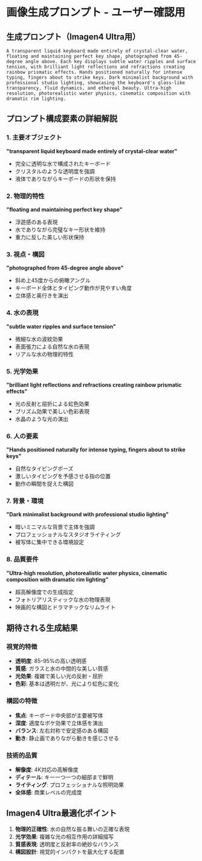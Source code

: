 # 画像生成プロンプト - ユーザー確認用

## 生成プロンプト（Imagen4 Ultra用）

```
A transparent liquid keyboard made entirely of crystal-clear water, floating and maintaining perfect key shape, photographed from 45-degree angle above. Each key displays subtle water ripples and surface tension, with brilliant light reflections and refractions creating rainbow prismatic effects. Hands positioned naturally for intense typing, fingers about to strike keys. Dark minimalist background with professional studio lighting, showcasing the keyboard's glass-like transparency, fluid dynamics, and ethereal beauty. Ultra-high resolution, photorealistic water physics, cinematic composition with dramatic rim lighting.
```

## プロンプト構成要素の詳細解説

### 1. 主要オブジェクト
**"transparent liquid keyboard made entirely of crystal-clear water"**
- 完全に透明な水で構成されたキーボード
- クリスタルのような透明度を強調
- 液体でありながらキーボードの形状を保持

### 2. 物理的特性
**"floating and maintaining perfect key shape"**
- 浮遊感のある表現
- 水でありながら完璧なキー形状を維持
- 重力に反した美しい形状保持

### 3. 視点・構図
**"photographed from 45-degree angle above"**
- 斜め上45度からの俯瞰アングル
- キーボード全体とタイピング動作が見やすい角度
- 立体感と奥行きを演出

### 4. 水の表現
**"subtle water ripples and surface tension"**
- 微細な水の波紋効果
- 表面張力による自然な水の表現
- リアルな水の物理的特性

### 5. 光学効果
**"brilliant light reflections and refractions creating rainbow prismatic effects"**
- 光の反射と屈折による虹色効果
- プリズム効果で美しい色彩表現
- 水晶のような光の演出

### 6. 人の要素
**"Hands positioned naturally for intense typing, fingers about to strike keys"**
- 自然なタイピングポーズ
- 激しいタイピングを予感させる指の位置
- 動作の瞬間を捉えた構図

### 7. 背景・環境
**"Dark minimalist background with professional studio lighting"**
- 暗いミニマルな背景で主体を強調
- プロフェッショナルなスタジオライティング
- 被写体に集中できる環境設定

### 8. 品質要件
**"Ultra-high resolution, photorealistic water physics, cinematic composition with dramatic rim lighting"**
- 超高解像度での生成指定
- フォトリアリスティックな水の物理表現
- 映画的な構図とドラマチックなリムライト

## 期待される生成結果

### 視覚的特徴
- **透明度**: 85-95%の高い透明感
- **質感**: ガラスと水の中間的な美しい質感
- **光効果**: 複雑で美しい光の反射・屈折
- **色彩**: 基本は透明だが、光により虹色に変化

### 構図の特徴
- **焦点**: キーボード中央部が主要被写体
- **深度**: 適度なボケ効果で立体感を演出
- **バランス**: 左右対称で安定感のある構図
- **動き**: 静止画でありながら動きを感じさせる

### 技術的品質
- **解像度**: 4K対応の高解像度
- **ディテール**: キー一つ一つの細部まで鮮明
- **ライティング**: プロフェッショナルな照明効果
- **全体感**: 商業レベルの完成度

## Imagen4 Ultra最適化ポイント

1. **物理的正確性**: 水の自然な振る舞いの正確な表現
2. **光学効果**: 複雑な光の相互作用の詳細描写
3. **質感表現**: 透明度と反射率の絶妙なバランス
4. **構図設計**: 視覚的インパクトを最大化する配置